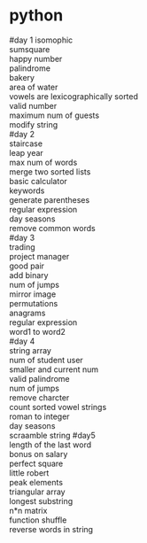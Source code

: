 # python
#day 1
isomophic  
sumsquare    
happy number     
palindrome      
bakery      
area of water       
vowels are lexicographically sorted       
valid number        
maximum num of guests       
modify string       
#day 2        
staircase       
leap year        
max num of words       
merge two sorted lists       
basic calculator      
keywords        
generate parentheses       
regular expression      
day seasons      
remove common words      
#day 3         
trading        
project manager      
good pair      
add binary       
num of jumps       
mirror image      
permutations      
anagrams        
regular expression      
word1 to word2      
#day 4         
string array       
num of student user       
smaller and current num         
valid palindrome        
num of jumps         
remove charcter       
count sorted vowel strings      
roman to integer     
day seasons     
scraamble string 
#day5                
length of the last word            
bonus on salary          
perfect square        
little robert        
peak elements        
triangular array        
longest substring      
n*n matrix            
function shuffle       
reverse words in string        
